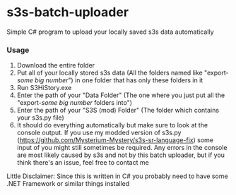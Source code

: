 # s3s-batch-uploader
Simple C# program to upload your locally saved s3s data automatically

### Usage
1. Download the entire folder
2. Put all of your locally stored s3s data (All the folders named like "export-*some big number*") in one folder that has only these folders in it
3. Run S3HiStory.exe
4. Enter the path of your "Data Folder" (The one where you just put all the "export-*some big number* folders into")
5. Enter the path of your "S3S (mod) Folder" (The folder which contains your s3s.py file)
6. It should do everything automatically but make sure to look at the console output. If you use my modded version of s3s.py (https://github.com/Mysterium-Mystery/s3s-sr-language-fix) some input of you might still sometimes be required. Any errors in the console are most likely caused by s3s and not by this batch uploader, but if you think there's an issue, feel free to contact me

Little Disclaimer: Since this is written in C# you probably need to have some .NET Framework or similar things installed
